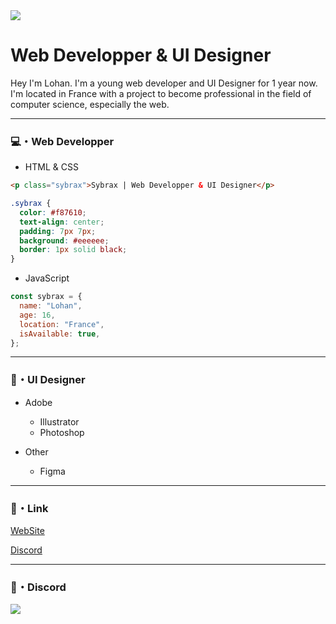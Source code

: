 <img src="https://sybraxdesign.fr/assets/img/github_banner.png">
<h1>Web Developper & UI Designer</h1>
<p>Hey I'm Lohan. I'm a young web developer and UI Designer for 1 year now. I'm located in France with a project to become professional in the field of computer science, especially the web. </p>

---

<h3>💻・Web Developper</h3>

+ HTML & CSS
```html
<p class="sybrax">Sybrax | Web Developper & UI Designer</p>
```
```css
.sybrax {
  color: #f87610;
  text-align: center;
  padding: 7px 7px;
  background: #eeeeee;
  border: 1px solid black;
}
```

+ JavaScript

```js
const sybrax = {
  name: "Lohan",
  age: 16,
  location: "France",
  isAvailable: true,
};
```

---

<h3>🎨・UI Designer</h3>

+ Adobe
  + Illustrator
  + Photoshop

+ Other
  + Figma
  
---
  
<h3>🔗・Link</h3>

[WebSite](https://sybraxdesign.fr)

[Discord](https://discord.gg/dJFFpaQ)
 
 ---
 
 <h3>🌙・Discord</h3>
 <a href="https://discord.com/users/324528338574114817">
  <img src="https://lanyard.cnrad.dev/api/324528338574114817">
</a>
